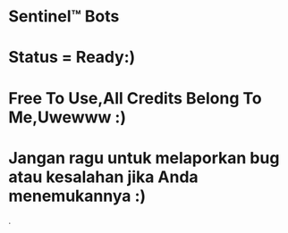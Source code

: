 # Sentinel™ Bots
# Status = Ready:)
# Free To Use,All Credits Belong To Me,Uwewww :)
# Jangan ragu untuk melaporkan bug atau kesalahan jika Anda menemukannya :)
.
